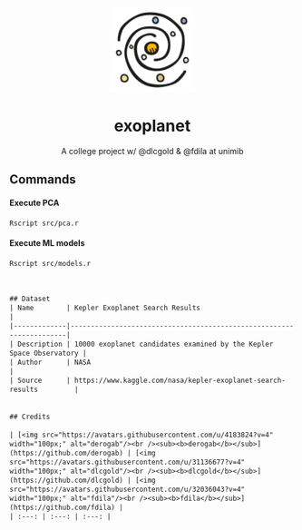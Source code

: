 <p align="center">
  <img alt="exoplanet" src="./assets/icon.svg" height="150" />
  <h1 align="center">exoplanet</h1>
  <p align="center">A college project w/ @dlcgold &amp; @fdila at unimib</p>
</p>


## Commands

#### Execute PCA
```
Rscript src/pca.r
```
#### Execute ML models
```
Rscript src/models.r
```
```


## Dataset
| Name        | Kepler Exoplanet Search Results                                     |
|-------------|---------------------------------------------------------------------|
| Description | 10000 exoplanet candidates examined by the Kepler Space Observatory |
| Author      | NASA                                                                |
| Source      | https://www.kaggle.com/nasa/kepler-exoplanet-search-results         |


## Credits

| [<img src="https://avatars.githubusercontent.com/u/4183824?v=4" width="100px;" alt="derogab"/><br /><sub><b>derogab</b></sub>](https://github.com/derogab) | [<img src="https://avatars.githubusercontent.com/u/31136677?v=4" width="100px;" alt="dlcgold"/><br /><sub><b>dlcgold</b></sub>](https://github.com/dlcgold) | [<img src="https://avatars.githubusercontent.com/u/32036043?v=4" width="100px;" alt="fdila"/><br /><sub><b>fdila</b></sub>](https://github.com/fdila) | 
| :---: | :---: | :---: |
